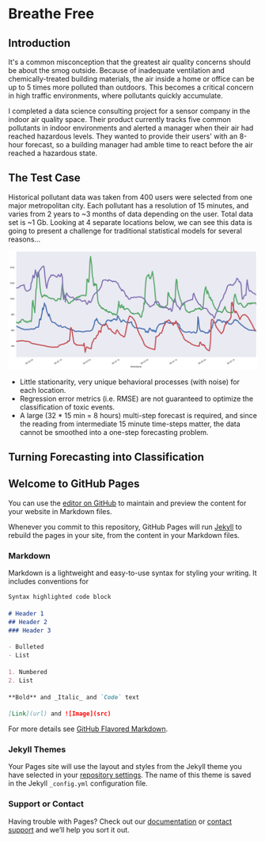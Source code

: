 # Breathe Free

## Introduction

It's a common misconception that the greatest air quality concerns should be about the smog outside. Because of inadequate ventilation and chemically-treated building materials, the air inside a home or office can be up to 5 times more polluted than outdoors. This becomes a critical concern in high traffic environments, where pollutants quickly accumulate. 

I completed a data science consulting project for a sensor company in the indoor air quality space. Their product currently tracks five common pollutants in indoor environments and alerted a manager when their air had reached hazardous levels. They wanted to provide their users' with an 8-hour forecast, so a building manager had amble time to react before the air reached a hazardous state.

## The Test Case

Historical pollutant data was taken from 400 users were selected from one major metropolitan city. Each pollutant has a resolution of 15 minutes, and varies from 2 years to ~3 months of data depending on the user. Total data set is ~1 Gb. Looking at 4 separate locations below, we can see this data is going to present a challenge for traditional statistical models for several reasons...


![4_location_plot](Images/4_plot_test.png)

- Little stationarity, very unique behavioral processes (with noise) for each location.
- Regression error metrics (i.e. RMSE) are not guaranteed to optimize the classification of toxic events.
- A large (32 * 15 min = 8 hours) multi-step forecast is required, and since the reading from intermediate 15 minute time-steps matter, the data cannot be smoothed into a one-step forecasting problem.

## Turning Forecasting into Classification


## Welcome to GitHub Pages

You can use the [editor on GitHub](https://github.com/Mangarella/BreatheFree/edit/master/README.md) to maintain and preview the content for your website in Markdown files.

Whenever you commit to this repository, GitHub Pages will run [Jekyll](https://jekyllrb.com/) to rebuild the pages in your site, from the content in your Markdown files.

### Markdown

Markdown is a lightweight and easy-to-use syntax for styling your writing. It includes conventions for

```markdown
Syntax highlighted code block

# Header 1
## Header 2
### Header 3

- Bulleted
- List

1. Numbered
2. List

**Bold** and _Italic_ and `Code` text

[Link](url) and ![Image](src)
```

For more details see [GitHub Flavored Markdown](https://guides.github.com/features/mastering-markdown/).

### Jekyll Themes

Your Pages site will use the layout and styles from the Jekyll theme you have selected in your [repository settings](https://github.com/Mangarella/BreatheFree/settings). The name of this theme is saved in the Jekyll `_config.yml` configuration file.

### Support or Contact

Having trouble with Pages? Check out our [documentation](https://help.github.com/categories/github-pages-basics/) or [contact support](https://github.com/contact) and we’ll help you sort it out.
